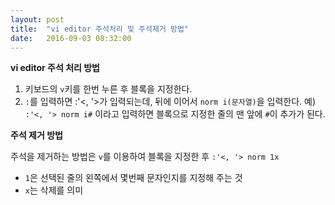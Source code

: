 ```yaml
---
layout: post
title:  "vi editor 주석처리 및 주석제거 방법"
date:   2016-09-03 08:32:00
---
```


**vi editor 주석 처리 방법**

1. 키보드의 `v`키를 한번 누른 후 블록을 지정한다.
2. `:`를 입력하면 :'<, '>가 입력되는데, 뒤에 이어서 `norm i(문자열)`을 입력한다.
예) `:'<, '> norm i#` 이라고 입력하면 블록으로 지정한 줄의 맨 앞에 `#`이 추가가 된다. 


**주석 제거 방법**

주석을 제거하는 방법은 `v`를 이용하여 블록을 지정한 후
`:'<, '> norm 1x`

- `1`은 선택된 줄의 왼쪽에서 몇번째 문자인지를 지정해 주는 것
- `x`는 삭제를 의미